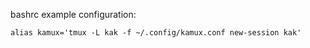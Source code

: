 bashrc example configuration:

```
alias kamux='tmux -L kak -f ~/.config/kamux.conf new-session kak'
```

